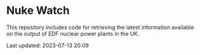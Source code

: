 # Nuke Watch

This repository includes code for retrieving the latest information available on the output of EDF nuclear power plants in the UK.

Last updated: 2023-07-13 20:09